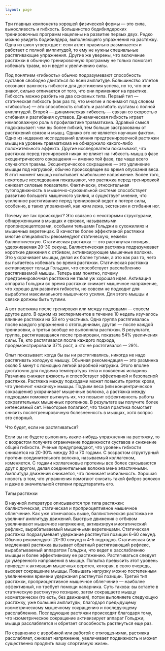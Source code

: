 ```yaml
---
layout: page
---
```

Три главных компонента хорошей физической формы — это сила, выносливость и гибкость. Большинство бодибилдерских тренировочных программ нацелены на развитие первых двух. Редко можно увидеть бодибилдера, выполняющего упражнения на растяжку.
Одна из школ утверждает: если атлет правильно разминается и работает с полной амплитудой, то ему не нужны специальные растягивающие упражнения. Другие же уверены, что включение растяжки в обычную тренировочную программу не только помогает избежать травм, но и ведет к увеличению силы.

Под понятием «гибкость» обычно подразумевают способность суставов свободно двигаться по всей амплитуде. Большинство атлетов осознают важность гибкости для достижения успеха, но то, что они знают, сильно отличается от того, что они применяют на практике.
Гибкость можно разбить на два основных типа. Первый тип — статическая гибкость (как раз то, что многие и понимают под словом «гибкость») — это способность сгибать и разгибать суставы с полной амплитудой. Второй — динамическая гибкость — связан со скоростью сгибания и разгибания суставов. Динамическая гибкость играет немаловажную роль в профилактике травматизма. Здравый смысл подсказывает: чем вы более гибкий, тем больше застрахованы от растяжений связок и мышц. Однако это не является научным фактом. Одно из недавних исследований влияния предтренировочной растяжки мышц на уровень травматизма не обнаружило какого-либо положительного эффекта. Другие исследователи показывают, что растяжка перед тренировкой никак не влияет на гибкость мышц в фазе эксцентрического сокращения — именно той фазе, где чаще всего случаются травмы. Эксцентрическое сокращение — это удлинение мышцы под нагрузкой, обычно происходящее во время опускания веса. В этот момент мышца испытывает наибольшее напряжение. Более того, некоторые исследования показывают, что растяжка перед тренировкой снижает силовые показатели. Фактически, относительная тугоподвижность в мышечно-сухожильной системе способствует развитию большего мышечного усилия, и существует мнение, что усиленное растягивание перед тренировкой ведет к потере силы, особенно, в таких упражнений, как жим лежа, экстензии и сгибания ног.

Почему же так происходит? Это связано с некоторыми структурами, обнаруженными в мышцах и связках, называемыми проприорецепторами, особыми тельцами Гольджи в сухожилиях и мышечных веретенцах. В качестве более эффективной растяжки многие специалисты рекомендуют статическую, нежели баллистическую. Статическая растяжка — это растянутая позиция, удерживаемая 20-30 секунд. Баллистическая растяжка подразумевает короткие движения с отбивом, активизирующие мышечные волокна. Это укорачивает мышцы, делая их более тугими, а это как раз то, чего вы пытаетесь избежать во время растяжки.
Статическая растяжка активизирует тельца Гольджи, что способствует расслаблению растягиваемой мышцы. Теперь вам понятно, почему предтренировочная растяжка не такая уж хорошая идея. Активация аппарата Гольджи во время растяжки снимает мышечное напряжение, что хорошо для развития гибкости, но совсем не подходит для выработки максимального мышечного усилия. Для этого мышцы и связки должны быть тугими.

А вот растяжка после тренировки или между подходами — совсем другое дело. В одном из экспериментов в течение 10 недель изучалось влияние растяжки на 53 его участника. Одна группа растягивалась после каждого упражнения с отягощениями, другая — после каждой тренировки, а третья вообще не выполняла растяжки. В результате, группа, растягивавшаяся после тренировки, показала 54% увеличения силы. Те, кто растягивался после каждого подхода, продемонстрировали 37% рост, а кто не растягивался — 29%.

Опыт показывает: когда бы вы ни растягивались, никогда не надо растягивать холодную мышцу. Обычная рекомендация — это разминка около 5 минут с помощью легкой аэробной нагрузки. Этого вполне достаточно для подъема температуры тела и появления испарины. Разминка снижает вязкость и способствует эффективной и безопасной растяжке.
Растяжка между подходами может повысить приток крови, что увеличит «накачку» мышцы. Подъем веса (или концентрическое сокращение) укорачивает мышечные волокна, а растяжка между подходами поможет вытянуть их, что повысит эффективность работы сократительных мышечных протеинов. В результате вы получите более интенсивный сет. Некоторые полагают, что такая практика помогает снизить послетренировочную болезненность в мышцах, хотя вопрос это спорный.

Что будет, если не растягиваться?

Если вы не будете выполнять какие-нибудь упражнения на растяжку, то с возрастом получите ограничение подвижности суставов и снижение общей гибкости. Ученые предупреждают, что уровень гибкости снижается на 20-30% между 30 и 70 годами. С возрастом структурный протеин соединительного волокна, называемый коллагеном, изменяется. С годами коллагеновые протеины все более связываются друг с другом, делая соединительные волокна мене эластичными. Амплитуда движений снижается, что понижает мобильность. Хорошая новость в том, что упражнения помогают снизить такой фиброз волокон и даже в значительной степени предотвратить его.

Типы растяжки

В научной литературе описываются три типа растяжки: баллистическая, статическая и проприоцептивное мышечное облегчение.
Как уже отмечалось выше, баллистическая растяжка не увеличит амплитуду движений. Быстрые движения с отбивом увеличивают мышечное напряжение, активизируя миотатический рефлекс, вырабатываемый мышечными веретенцами.
Статическая растяжка подразумевает удержание растянутой позиции 6-60 секунд. Обычно рекомендуют 20-30 секунд и 4-5 подходов. Статическая (или медленная) растяжка вызывает обратный растягивающий рефлекс, вырабатываемый аппаратом Гольджи, что ведет к расслаблению мышцы и более эффективному ее растяжению. Растягиваться следует до умеренного напряжения в мышце. Попытка превысить этот уровень приведет к активации мышечных веретен, которая, в свою очередь, вызовет сокращение мышцы. Повышать нагрузку можно постепенным увеличением времени удержания растянутой позиции.
Третий тип растяжки, проприоцептивное мышечное облегчение — наиболее эффективный, но требует помощи напарника. Суть такова: вы встаете в статическую растянутую позицию, затем сокращаете мышцу изометрически (то есть, без движения), потом выполняете следующую растяжку, уже большей амплитуды, благодаря предыдущему изометрическому мышечному сокращению и последующему расслаблению. Последующие растяжки происходят благодаря тому, что изометрическое сокращение активизирует аппарат Гольджи, мышца расслабляется и обретает способность растянуться еще раз.

По сравнению с аэробикой или работой с отягощениями, растяжка расслабляет, снижает напряжение, увеличивает подвижность и может существенно продлить вашу спортивную жизнь.